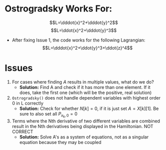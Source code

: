 
# Ostrogradsky Works For:

$$L=\dddot{x}^2+\dddot{y}^2$$
$$L=\ddot{x}^2+\dddot{y}^3$$
- After fixing Issue 1, the code works for the following Lagrangian:
$$L=\dddot{x}^2+\ddot{y}^3+\ddot{z}^4$$
# Issues

1. For cases where finding $A$ results in multiple values, what do we do?
	- **Solution:** Find A and check if it has more than one element. If it does, take the first one (which will be the positive, real solution)
2. `Ostrogradsky()` does not handle dependent variables with highest order 0 in L correctly
	- **Solution:** Check for whether $N[k]=0$, if it is just set $A=X[k][1]$. Be sure to also set all $P_{x_k,0}=0$
3. Terms where the Nth derivative of two different variables are combined result in the Nth derivatives being displayed in the Hamiltonian. NOT CORRECT
	- **Solution:** Solve A's as a system of equations, not as a singular equation because they may be coupled

